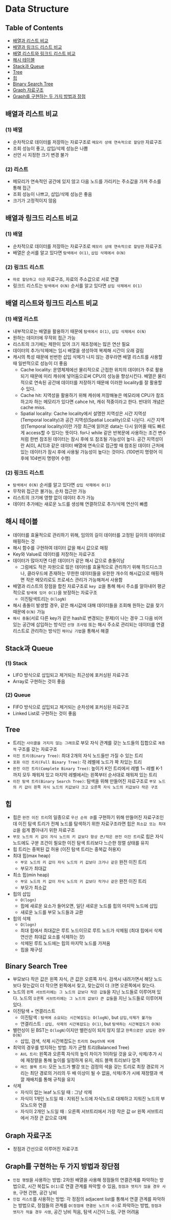 # Data Structure

## Table of Contents
* [배열과 리스트 비교](#배열과-리스트-비교)
* [배열과 링크드 리스트 비교](#배열과-링크드-리스트-비교)
* [배열 리스트와 링크드 리스트 비교](#배열-리스트와-링크드-리스트-비교)
* [해시 테이블](#해시-테이블)
* [Stack과 Queue](#stack과-queue)
* [Tree](#tree)
* [힙](#힙)
* [Binary Search Tree](#binary-search-tree)
* [Graph 자료구조](#graph-자료구조)
* [Graph를 구현하는 두 가지 방법과 장점](#graph를-구현하는-두-가지-방법과-장점)

## 배열과 리스트 비교
### (1) 배열
* 순차적으로 데이터를 저장하는 자료구조로 `메모리 상에 연속적으로 할당한` 자료구조
* 조회 성능이 좋고, 삽입/삭제 성능은 나쁨
* 선언 시 지정한 크기 변경 불가
### (2) 리스트
* 메모리가 연속적인 공간에 있지 않고 다음 노드를 가리키는 주소값을 가져 주소를 통해 접근
* 조회 성능이 나쁘고, 삽입/삭제 성능은 좋음
* 크기가 고정적이지 않음

## 배열과 링크드 리스트 비교
### (1) 배열
* 순차적으로 데이터를 저장하는 자료구조로 `메모리 상에 연속적으로 할당한` 자료구조
* 배열은 순서를 알고 있다면 `탐색에서 O(1)`, `삽입 삭제에서 O(N)`
### (2) 링크드 리스트 
* `따로 할당하고 이은` 자료구조, 자료의 주소값으로 서로 연결
* 링크드 리스트는 `탐색에서 O(N)` 순서를 알고 있다면 `삽입 삭제에서 O(1)`

## 배열 리스트와 링크드 리스트 비교
### (1) 배열 리스트
* 내부적으로는 배열을 활용하기 때문에 `탐색에서 O(1)`, `삽입 삭제에서 O(N)`
* 원하는 데이터에 무작위 접근 가능
* 리스트의 크기에는 제한이 있어 크기 재조정에는 많은 연산 필요
* 데이터의 추가/삭제에는 임시 배열을 생성하여 복제해 시간이 오래 걸림
* 캐시의 특성 때문에 빈번한 삽입 삭제가 나지 않는 경우라면 배열 리스트를 사용할 때 일반적으로 성능이 더 좋음
  * Cache locality: 운영체제에선 물리적으로 근접한 위치의 데이터가 주로 활용되기 때문에 미리 캐쉬에 넣어둠으로써 CPU의 성능을 향상시킨다. 배열은 물리적으로 연속된 공간에 데이터를 저장하기 때문에 이러한 locality를 잘 활용할 수 있다.
  * Cache hit: 지역성을 활용하기 위해 캐쉬에 저장해놓은 메모리에 CPU가 참조하고자 하는 메모리가 있다면 cahce hit, 캐쉬 적중이라고 한다. 반대의 개념은 cache miss.
  * Spatial locality: Cache locality에서 설명한 지역성은 시간 지역성(Temporal locality)과 공간 지역성(Spatial Locality)으로 나뉜다. 시간 지역성(Temporal locality)이란 가장 최근에 읽어온 data는 다시 읽어올 때도 빠르게 access할 수 있다는 뜻이다. for나 while 같은 반복문에 사용하는 조건 변수처럼 한번 참조된 데이터는 잠시 후에 또 참조될 가능성이 높다. 공간 지역성이란 A[0], A[1]과 같은 데이터 배열에 연속으로 접근할 때 참조된 데이터 근처에 있는 데이터가 잠시 후에 사용될 가능성이 높다는 것이다. (100번지 명령어 이후에 104번지 명령어 수행)

### (2) 링크드 리스트 
* `탐색에서 O(N)` 순서를 알고 있다면 `삽입 삭제에서 O(1)`
* 무작위 접근은 불가능, 순차 접근만 가능
* 리스트의 크기에 영향 없이 데이터 추가 가능
* 데이터 추가에는 새로운 노드를 생성해 연결하므로 추가/삭제 연산이 빠름

## 해시 테이블
* 데이터를 효율적으로 관리하기 위해, 임의의 길이 데이터를 고정된 길이의 데이터로 매핑하는 것
* 해시 함수를 구현하여 데이터 값을 해시 값으로 매핑
* Key와 Value로 데이터를 저장하는 자료구조
* 데이터가 많아지면 다른 데이터가 같은 해시 값으로 충돌이남
  * 그럼에도 적은 자원으로 많은 데이터를 효율적으로 관리하기 위해 하드디스크나, 클라우드에 존재하는 무한한 데이터들을 유한한 개수의 해시값으로 매핑하면 작은 메모리로도 프로세스 관리가 가능해져서 사용함
* 배열과 리스트의 장점을 합친 자료구조로 `key 값`을 통해 해시 주소를 알아내어 평균적으로 `탐색에 있어 O(1)`을 보장하는 자료구조
  * 이진탐색트리는 `O(logN)`
* 해시 충돌이 발생할 경우, 같은 해시값에 대해 데이터들을 조회해 원하는 값을 찾기 때문에 `O(N)` 가능
* `해시 충돌`(서로 다른 key가 같은 hash로 변경되는 문제)이 나는 경우 그 다음 비어 있는 공간에 삽입하는 방식인 `선형 조사법` 또는 해시 주소로 관리되는 데이터를 연결 리스트로 관리하는 방식인 `체이닝 기법`을 통해서 해결

## Stack과 Queue
### (1) Stack
* LIFO 방식으로 삽입되고 제거되는 최근성에 포커싱된 자료구조
* Array로 구현하는 것이 좋음
### (2) Queue
* FIFO 방식으로 삽입되고 제거되는 순차성에 포커싱된 자료구조
* Linked List로 구현하는 것이 좋음

## Tree
* 트리는 `사이클을 가지지 않는 그래프`로 부모 자식 관계를 갖는 노드들의 집합으로 `계층적` 구조를 갖는 자료구조
* `이진 트리(Binary Tree)`: 최대 2개의 자식 노드들만 가질 수 있는 트리
* `포화 이진 트리(Full Binary Tree)`: 각 레벨에 노드가 꽉 차있는 트리
* `완전 이진 트리(Complete Binary Tree)`: 높이가 K인 트리에서 레벨 1~ 레벨 K-1까지 모두 채워져 있고 마지막 레벨에서는 왼쪽부터 순서대로 채워져 있는 트리
* `이진 탐색 트리(Binary Search Tree)`: 탐색을 위해 만들어진 자료구조로 `부모 노드의 키 값이 왼쪽 자식 노드의 키값보다 크고 오른쪽 자식 노드의 키값보다 작은 구조`

## 힙
* 힙은 `완전 이진 트리`의 일종으로 `우선 순위 큐`를 구현하기 위해 만들어진 자료구조인데 이진 탐색 트리가 전체 노드를 탐색하기 위한 자료구조라면 힙은 `최소값 또는 최대값`을 쉽게 뽑아내기 위한 자료구조
* `부모 노드의 키 값이 자식 노드의 키 값보다 항상 큰/작은 완전 이진 트리`로 힙은 자식 노드에도 구분 조건이 필요한 이진 탐색 트리보다 느슨한 정렬 상태를 유지
* 힙 트리는 중복된 값 허용 (이진 탐색 트리는 중복값 허용X)
* 최대 힙(max heap)
  * `부모 노드의 키 값이 자식 노드의 키 값보다 크거나 같은` 완전 이진 트리
  * 부모가 최대값
* 최소 힙(min heap)
  * `부모 노드의 키 값이 자식 노드의 키 값보다 작거나 같은` 완전 이진 트리
  * 부모가 최소값
* 힙의 삽입
  * `O(logn)`
  * 힙에 새로운 요소가 들어오면, 일단 새로운 노드를 힙의 마지막 노드에 삽입
  * 새로운 노드를 부모 노드들과 교환
* 힙의 삭제
  * `O(logn)`
  * 최대 힙에서 최대값은 루트 노드이므로 루트 노드가 삭제됨 (최대 힙에서 삭제 연산은 최대값 요소를 삭제하는 것)
  * 삭제된 루트 노드에는 힙의 마지막 노드를 가져옴
  * 힙을 재구성

## Binary Search Tree
* 부모보다 작은 값은 왼쪽 자식, 큰 값은 오른쪽 자식. 검색시 내려가면서 해당 노드보다 찾는값이 더 작으면 왼쪽에서 찾고, 찾는값이 더 크면 오른쪽에서 찾는다.
* 노드의 `왼쪽 서브트리에는 그 노드의 값보다 작은 값들`을 지닌 노드들로 이루어져 있다. 노드의 `오른쪽 서브트리에는 그 노드의 값보다 큰 값들`을 지닌 노드들로 이루어져 있다.
* 이진탐색 + 연결리스트
  * 이진탐색 : `탐색에 소요되는 시간복잡도는 O(logN)`, but `삽입,삭제가 불가능`
  * 연결리스트 : `삽입, 삭제의 시간복잡도는 O(1)`, but `탐색하는 시간복잡도가 O(N)`
* 밸런싱이 된 BST는 `O(logN)`이지만 밸런싱이 되지 않지 않고 `한쪽으로만 삽입된 경우 O(N)`
  * 삽입, 검색, 삭제 시간복잡도는 `트리의 Depth에 비례`
* 최악의 경우를 방지하는 방법: 자가 균형 트리(Balanced Tree)
  * `AVL 트리`: 왼쪽과 오른쪽 자식의 높이 차이가 1이하일 것을 요구, 삭제/추가 시에 재정렬을 통해 높이를 일정하게 유지, 레드 블랙 트리보다 엄격
  * `레드 블랙 트리`: 모든 노드가 빨강 또는 검정의 색을 갖는 트리로 최장 경로의 거리는 최단 경로의 거리의 두 배 이상이 될 수 없음, 삭제/추가 시에 재정렬과 색깔 재배치를 통해 규칙을 유지
* 삭제
  * 자식이 없는 leaf 노드일 때 : 그냥 삭제
  * 자식이 1개인 노드일 때 : 지워진 노드에 자식노드로 대체하고 지워진 노드의 부모노드와 연결
  * 자식이 2개인 노드일 때 : 오른쪽 서브트리에서 가장 작은 값 or 왼쪽 서브트리에서 가장 큰 값으로 대체

## Graph 자료구조
* 정점과 간선으로 이루어진 자료구조

## Graph를 구현하는 두 가지 방법과 장단점
* `인접 행렬`을 사용하는 방법: 2차원 배열을 사용해 정점들의 연결관계를 파악하는 방법으로, 시간 복잡도 `O(1)`로 연결 관계를 파악할 수 있음, `정점과 엣지가 많을 경우 사용`, 구현 간편, 공간 낭비
* `인접 리스트`를 사용하는 방법: 각 정점의 adjacent list를 통해서 연결 관계를 파악하는 방법으로, 정점들의 관계를 `O(정점에 연결된 노드의 수)`로 파악하는 방법, `정점과 엣지가 적을 경우 사용`, 공간 낭비 적음, 탐색 시간이 느림, 구현 어려움